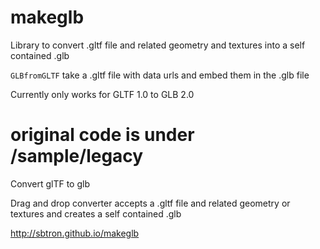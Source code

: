 # makeglb
Library to convert .gltf file and related geometry and textures into a self contained .glb

`GLBfromGLTF` take a .gltf file with data urls and embed them in the .glb file

Currently only works for GLTF 1.0 to GLB 2.0

# original code is under /sample/legacy
Convert glTF to glb

Drag and drop converter accepts a .gltf file and related geometry or textures and creates a self contained .glb

http://sbtron.github.io/makeglb
